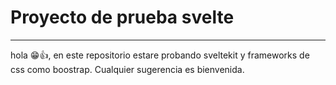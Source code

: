 # Proyecto de prueba svelte
---
hola 😁👍, en este repositorio estare probando sveltekit y frameworks de css como boostrap. 
Cualquier sugerencia es bienvenida.
